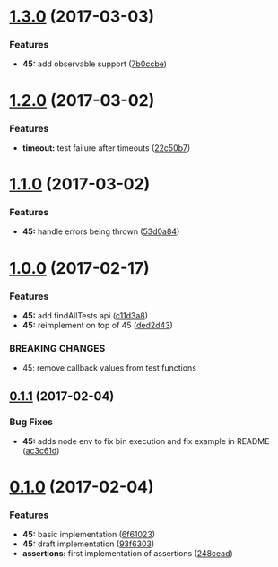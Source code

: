 <a name="1.3.0"></a>
# [1.3.0](https://github.com/TylorS/45/compare/v1.2.0...v1.3.0) (2017-03-03)


### Features

* **45:** add observable support ([7b0ccbe](https://github.com/TylorS/45/commit/7b0ccbe))



<a name="1.2.0"></a>
# [1.2.0](https://github.com/TylorS/45/compare/v1.1.0...v1.2.0) (2017-03-02)


### Features

* **timeout:** test failure after timeouts ([22c50b7](https://github.com/TylorS/45/commit/22c50b7))



<a name="1.1.0"></a>
# [1.1.0](https://github.com/TylorS/45/compare/v1.0.0...v1.1.0) (2017-03-02)


### Features

* **45:** handle errors being thrown ([53d0a84](https://github.com/TylorS/45/commit/53d0a84))



<a name="1.0.0"></a>
# [1.0.0](https://github.com/TylorS/45/compare/v0.1.1...v1.0.0) (2017-02-17)


### Features

* **45:** add findAllTests api ([c11d3a8](https://github.com/TylorS/45/commit/c11d3a8))
* **45:** reimplement on top of 45 ([ded2d43](https://github.com/TylorS/45/commit/ded2d43))


### BREAKING CHANGES

* 45: remove callback values from test functions



<a name="0.1.1"></a>
## [0.1.1](https://github.com/TylorS/45/compare/v0.1.0...v0.1.1) (2017-02-04)


### Bug Fixes

* **45:** adds node env to fix bin execution and fix example in README ([ac3c61d](https://github.com/TylorS/45/commit/ac3c61d))



<a name="0.1.0"></a>
# [0.1.0](https://github.com/TylorS/45/compare/6f61023...v0.1.0) (2017-02-04)


### Features

* **45:** basic implementation ([6f61023](https://github.com/TylorS/45/commit/6f61023))
* **45:** draft implementation ([93f6303](https://github.com/TylorS/45/commit/93f6303))
* **assertions:** first implementation of assertions ([248cead](https://github.com/TylorS/45/commit/248cead))



